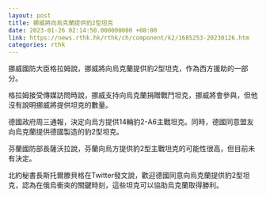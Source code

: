 ```yaml
---
layout: post
title: 挪威將向烏克蘭提供豹2型坦克
date: 2023-01-26 02:14:50.000000000 +08:00
link: https://news.rthk.hk/rthk/ch/component/k2/1685253-20230126.htm
categories: rthk
---
```


挪威國防大臣格拉姆說，挪威將向烏克蘭提供豹2型坦克，作為西方援助的一部分。

格拉姆接受傳媒訪問時說，挪威支持向烏克蘭捐贈戰鬥坦克，挪威將會參與，但他沒有說明挪威將提供坦克的數量。

德國政府周三通報，決定向烏方提供14輛豹2-A6主戰坦克。同時，德國同意盟友向烏克蘭提供德國製造的豹2型坦克。

芬蘭國防部長薩沃拉說，芬蘭向烏方提供豹2型主戰坦克的可能性很高，但目前未有決定。

北約秘書長斯托爾滕貝格在Twitter發文說，歡迎德國同意向烏克蘭提供豹2型坦克，認為在俄烏衝突的關鍵時刻，這些坦克可以協助烏克蘭取得勝利。

